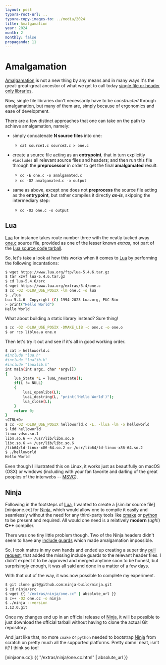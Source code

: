 ```yaml
---
layout: post
typora-root-url: ..
typora-copy-images-to: ../media/2024
title: Amalgamation
year: 2024
month: 2
monthly: false
propaganda: 11
---
```


# Amalgamation

[Amalgamation][amalgamation] is not a new thing by any means and in many ways it's the great-great-great ancestor of what we get to call today [single file or header only libraries][stb].

Now, single file libraries don't necessarily have to be *constructed* through amalgamation, but many of them are, simply because of ergonomics and ease of development.

There are a few distinct approaches that one can take on the path to achieve amalgamation, namely:

- simply concatenate **N source files** into one:
	- `cat source1.c source2.c > one.c`

- create a source file acting as an **entrypoint**, that in turn explicitly `#includes` all relevant source files and headers; and then run this file through the **preprocessor** in order to get the final **amalgamated** result:
	- `cc -E one.c -o amalgamated.c`
	- `cc -O2 amalgamated.c -o output`
	
- same as above, except one does not **preprocess** the source file acting as the **entrypoint**, but rather compiles it directly ***as-is***, skipping the intermediary step:
	- `cc -O2 one.c -o output`

## Lua

[Lua][lua] for instance takes route number three with the neatly tucked away [one.c][luaone.c] source file, provided as one of the lesser known *extras*, not part of the [Lua source code tarball][luasourcetarball].

So, let's take a look at how this works when it comes to [Lua][lua] by performing the following incantations:

```bash
$ wget https://www.lua.org/ftp/lua-5.4.6.tar.gz
$ tar xzvf lua-5.4.6.tar.gz
$ cd lua-5.4.6/src
$ wget https://www.lua.org/extras/5.4/one.c
$ cc -O2 -DLUA_USE_POSIX -lm one.c -o lua
$ ./lua
Lua 5.4.6  Copyright (C) 1994-2023 Lua.org, PUC-Rio
> print("Hello World")
Hello World
```

What about building a static library instead? Sure thing!

```bash
$ cc -O2 -DLUA_USE_POSIX -DMAKE_LIB -c one.c -o one.o
$ ar rcs liblua.a one.o
```

Then let's try it out and see if it's all in good working order.

```bash
$ cat > helloworld.c
#include "lua.h"
#include "lualib.h"
#include "lauxlib.h"
int main(int argc, char *argv[])
{
	lua_State *L = luaL_newstate();
	if(L != NULL)
	{
		luaL_openlibs(L);
		luaL_dostring(L, "print('Hello World')");
		lua_close(L);
	}
	return 0;
}
<CTRL+D>
$ cc -O2 -DLUA_USE_POSIX helloworld.c -L. -llua -lm -o helloworld
$ ldd helloworld
linux-vdso.so.1
libm.so.6 => /usr/lib/libm.so.6
libc.so.6 => /usr/lib/libc.so.6
/lib64/ld-linux-x86-64.so.2 => /usr/lib64/ld-linux-x86-64.so.2
$ ./helloworld
Hello World
```

Even though I illustrated this on Linux, it works just as beautifully on macOS (OSX) or windows (including with your fan favorite and darling of the great peoples of the interwebs -- [MSVC][msvc]).

## Ninja

Following in the footsteps of [Lua][lua], I wanted to create a [similar source file][ninjaone.cc] for [Ninja][ninja], which would allow one to compile it easily and seamlessly without the need for any third-party tools like [cmake][cmake] or [python][python] to be present and required. All would one need is a relatively **modern** (*ugh!*) **C++** compiler.

There was one tiny little problem though. Two of the Ninja headers didn't seem to have any [include guards][includeguards] which made amalgamation impossible.

So, I took mattrs in my own hands and ended up creating a super tiny [pull request][ninjapullrequest], that added the missing include guards to the relevant header files. I didn't expect it to be approved and merged anytime soon to be honest, but surprisingly enough, it was all said and done in a matter of a few days.

With that out of the way, it was now possible to complete my experiment.

```bash
$ git clone git@github.com:ninja-build/ninja.git
$ cd ninja/src
$ wget {{ "/extras/ninja/one.cc" | absolute_url }}
$ c++ -O2 one.cc -o ninja
$ ./ninja --version
1.12.0.git
```

Once my changes end up in an official release of [Ninja][ninja], it will be possible to just download the official tarball without having to clone the actual Git repository.

And just like that, no more `cmake` or `python` needed to bootstrap [Ninja][ninja] from scratch on pretty much all the supported platforms. Pretty damn' neat, isn't it? I think so too!

[lua]: https://www.lua.org/
[luaone.c]: https://www.lua.org/extras/5.4/one.c
[ninja]: https://ninja-build.org/

[ninjaone.cc]: {{ "/extras/ninja/one.cc.html" | absolute_url }}

[ninjapullrequest]: https://github.com/ninja-build/ninja/pull/2385
[cmake]: https://cmake.org/
[python]: https://www.python.org/
[msvc]: https://en.wikipedia.org/wiki/Microsoft_Visual_C%2B%2B
[amalgamation]: https://sqlite.org/amalgamation.html
[stb]: https://github.com/nothings/stb
[includeguards]: https://en.wikipedia.org/wiki/Include_guard
[luasourcetarball]: https://www.lua.org/ftp/lua-5.4.6.tar.gz
